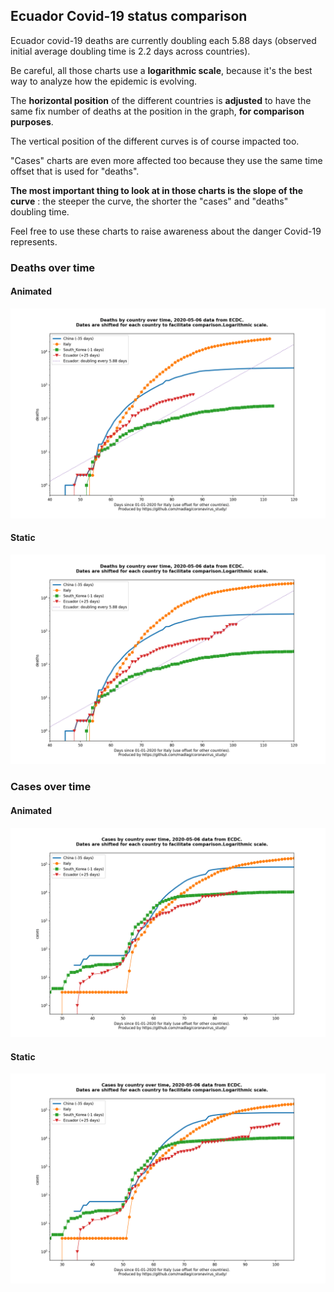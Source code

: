 ## Ecuador Covid-19 status comparison 

Ecuador covid-19 deaths are currently doubling each 5.88 days (observed initial average doubling time is 2.2 days across countries).



Be careful, all those charts use a **logarithmic scale**, because it's the best way to analyze how the epidemic is evolving.
 
The **horizontal position** of the different countries is **adjusted** to have the same fix number of deaths at the position in the graph, **for comparison purposes**.

The vertical position of the different curves is of course impacted too.

"Cases" charts are even more affected too because they use the same time offset that is used for "deaths".

**The most important thing to look at in those charts is the slope of the curve** : the steeper the curve, the shorter the "cases" and "deaths" doubling time.

Feel free to use these charts to raise awareness about the danger Covid-19 represents. 


 
### Deaths over time
 
#### Animated
![Ecuador covid-19 deaths animated chart](https://raw.githubusercontent.com/madlag/coronavirus_study/master/notebooks/graphs/2020-05-06/countries/Ecuador/2020-05-06_Ecuador_deaths.gif "Ecuador covid-19 deaths animated chart")   
 
#### Static
![Ecuador covid-19 deaths static chart](https://raw.githubusercontent.com/madlag/coronavirus_study/master/notebooks/graphs/2020-05-06/countries/Ecuador/2020-05-06_Ecuador_deaths.png "Ecuador covid-19 deaths static chart")   

 
### Cases over time
 
#### Animated
![Ecuador covid-19 cases animated chart](https://raw.githubusercontent.com/madlag/coronavirus_study/master/notebooks/graphs/2020-05-06/countries/Ecuador/2020-05-06_Ecuador_cases.gif "Ecuador covid-19 cases animated chart")   
 
#### Static
![Ecuador covid-19 cases static chart](https://raw.githubusercontent.com/madlag/coronavirus_study/master/notebooks/graphs/2020-05-06/countries/Ecuador/2020-05-06_Ecuador_cases.png "Ecuador covid-19 cases static chart")   

